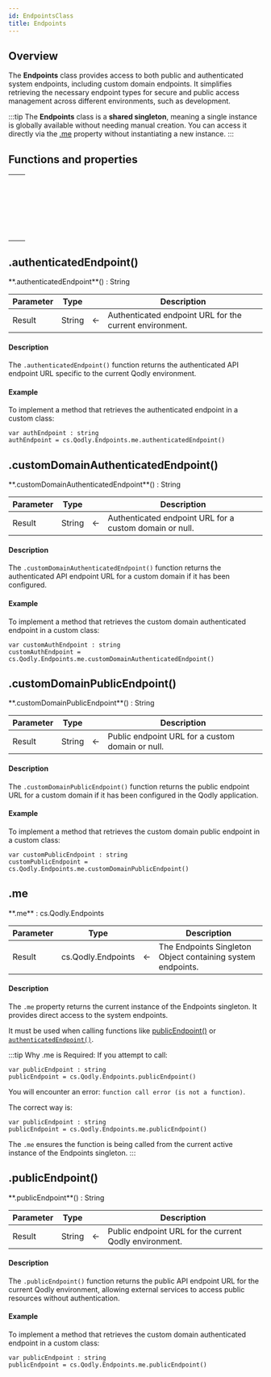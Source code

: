 ```yaml
---
id: EndpointsClass
title: Endpoints
---
```



## Overview

The **Endpoints** class provides access to both public and authenticated system endpoints, including custom domain endpoints. It simplifies retrieving the necessary endpoint types for secure and public access management across different environments, such as development.

:::tip
The **Endpoints** class is a **shared singleton**, meaning a single instance is globally available without needing manual creation. You can access it directly via the [.me](#me) property without instantiating a new instance.
:::


## Functions and properties

||
|---|
|[<!-- INCLUDE #Endpoints.authenticatedEndpoint().Syntax -->](#authenticatedendpoint)&nbsp;&nbsp;&nbsp;&nbsp;<!-- INCLUDE #Endpoints.authenticatedEndpoint().Summary -->|
|[<!-- INCLUDE #Endpoints.customDomainAuthenticatedEndpoint().Syntax -->](#customdomainauthenticatedendpoint)&nbsp;&nbsp;&nbsp;&nbsp;<!-- INCLUDE #Endpoints.customDomainAuthenticatedEndpoint().Summary -->|
|[<!-- INCLUDE #Endpoints.customDomainPublicEndpoint().Syntax -->](#customdomainpublicendpoint)&nbsp;&nbsp;&nbsp;&nbsp;<!-- INCLUDE #Endpoints.customDomainPublicEndpoint().Summary -->|
|[<!-- INCLUDE #Endpoints.me.Syntax -->](#me)&nbsp;&nbsp;&nbsp;&nbsp;<!-- INCLUDE #Endpoints.me.Summary -->|
|[<!-- INCLUDE #Endpoints.publicEndpoint().Syntax -->](#publicendpoint)&nbsp;&nbsp;&nbsp;&nbsp;<!-- INCLUDE #Endpoints.publicEndpoint().Summary -->|




## .authenticatedEndpoint()

<!--REF #Endpoints.authenticatedEndpoint().Syntax -->**.authenticatedEndpoint**() : String<!-- END REF -->


<!--REF #Endpoints.authenticatedEndpoint().Params -->
|Parameter|Type||Description|
|---|---|---|---|
|Result|String|&#8592;|Authenticated endpoint URL for the current environment.|<!-- END REF -->


#### Description

The `.authenticatedEndpoint()` function <!-- REF #Endpoints.authenticatedEndpoint().Summary -->returns the authenticated API endpoint URL specific to the current Qodly environment.<!-- END REF -->

#### Example

To implement a method that retrieves the authenticated endpoint in a custom class:

```qs
var authEndpoint : string
authEndpoint = cs.Qodly.Endpoints.me.authenticatedEndpoint()
```



## .customDomainAuthenticatedEndpoint()

<!--REF #Endpoints.customDomainAuthenticatedEndpoint().Syntax -->**.customDomainAuthenticatedEndpoint**() : String<!-- END REF -->


<!--REF #Endpoints.customDomainAuthenticatedEndpoint().Params -->
|Parameter|Type||Description|
|---|---|---|---|
|Result|String|&#8592;|Authenticated endpoint URL for a custom domain or null.|<!-- END REF -->


#### Description

The `.customDomainAuthenticatedEndpoint()` function <!-- REF #Endpoints.customDomainAuthenticatedEndpoint().Summary -->returns the authenticated API endpoint URL for a custom domain if it has been configured.<!-- END REF -->

#### Example

To implement a method that retrieves the custom domain authenticated endpoint in a custom class:

```qs
var customAuthEndpoint : string
customAuthEndpoint = cs.Qodly.Endpoints.me.customDomainAuthenticatedEndpoint()
```


## .customDomainPublicEndpoint()

<!--REF #Endpoints.customDomainPublicEndpoint().Syntax -->**.customDomainPublicEndpoint**() : String<!-- END REF -->


<!--REF #Endpoints.customDomainPublicEndpoint().Params -->
|Parameter|Type||Description|
|---|---|---|---|
|Result|String|&#8592;|Public endpoint URL for a custom domain or null.|<!-- END REF -->


#### Description

The `.customDomainPublicEndpoint()` function <!-- REF #Endpoints.customDomainPublicEndpoint().Summary -->returns the public endpoint URL for a custom domain if it has been configured in the Qodly application.<!-- END REF -->

#### Example

To implement a method that retrieves the custom domain public endpoint in a custom class:

```qs
var customPublicEndpoint : string
customPublicEndpoint = cs.Qodly.Endpoints.me.customDomainPublicEndpoint()
```



## .me

<!--REF #Endpoints.me.Syntax -->**.me** : cs.Qodly.Endpoints<!-- END REF -->


<!--REF #Endpoints.me.Params -->
|Parameter|Type||Description|
|---|---|---|---|
|Result|cs.Qodly.Endpoints|&#8592;|The Endpoints Singleton Object containing system endpoints.|<!-- END REF -->


#### Description

The `.me` property <!-- REF #Endpoints.me.Summary -->returns the current instance of the Endpoints singleton.<!-- END REF -->  It provides direct access to the system endpoints.

It must be used when calling functions like [publicEndpoint()](#) or [`authenticatedEndpoint()`](#).

:::tip Why .me is Required:
If you attempt to call:

```qs
var publicEndpoint : string
publicEndpoint = cs.Qodly.Endpoints.publicEndpoint()
```

You will encounter an error: `function call error (is not a function)`.

The correct way is:

```qs
var publicEndpoint : string
publicEndpoint = cs.Qodly.Endpoints.me.publicEndpoint()
```

The `.me` ensures the function is being called from the current active instance of the Endpoints singleton.
:::



## .publicEndpoint()

<!--REF #Endpoints.publicEndpoint().Syntax -->**.publicEndpoint**() : String<!-- END REF -->


<!--REF #Endpoints.publicEndpoint().Params -->
|Parameter|Type||Description|
|---|---|---|---|
|Result|String|&#8592;|Public endpoint URL for the current Qodly environment.|<!-- END REF -->


#### Description

The `.publicEndpoint()` function <!-- REF #Endpoints.publicEndpoint().Summary -->returns the public API endpoint URL for the current Qodly environment, allowing external services to access public resources without authentication.<!-- END REF -->

#### Example

To implement a method that retrieves the custom domain authenticated endpoint in a custom class:

```qs
var publicEndpoint : string
publicEndpoint = cs.Qodly.Endpoints.me.publicEndpoint()
```
